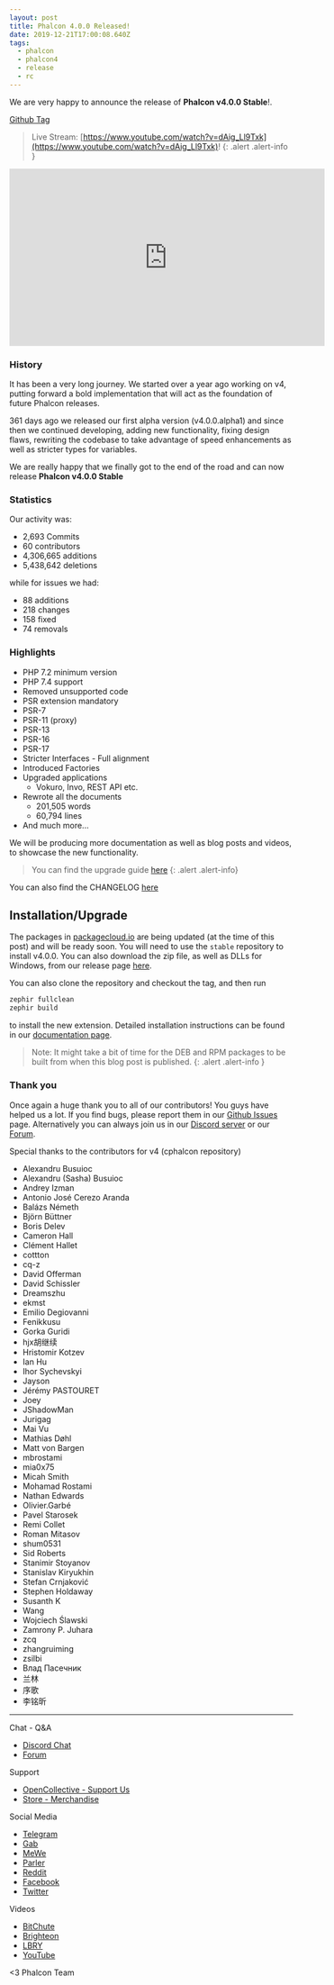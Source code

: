 ```yaml
---
layout: post
title: Phalcon 4.0.0 Released!
date: 2019-12-21T17:00:08.640Z
tags:
  - phalcon
  - phalcon4
  - release
  - rc
---
```

We are very happy to announce the release of **Phalcon v4.0.0 Stable**!. 

<!--more-->

[Github Tag](https://github.com/phalcon/cphalcon/releases/tag/v4.0.0)

> Live Stream: [https://www.youtube.com/watch?v=dAig_Ll9Txk](https://www.youtube.com/watch?v=dAig_Ll9Txk)!
{: .alert .alert-info }

<iframe src='https://www.brighteon.com/embed/8dc14397-9e61-494f-8a98-9f0a0e29103f' width='560' height='315' frameborder='0' allowfullscreen></iframe>

### History

It has been a very long journey. We started over a year ago working on v4, putting forward a bold implementation that will act as the foundation of future Phalcon releases.

361 days ago we released our first alpha version (v4.0.0.alpha1) and since then we continued developing, adding new functionality, fixing design flaws, rewriting the codebase to take advantage of speed enhancements as well as stricter types for variables.

We are really happy that we finally got to the end of the road and can now release **Phalcon v4.0.0 Stable**

### Statistics
Our activity was: 
- 2,693 Commits
- 60 contributors
- 4,306,665 additions
- 5,438,642 deletions

while for issues we had:
- 88 additions
- 218 changes
- 158 fixed
- 74 removals

### Highlights

- PHP 7.2 minimum version
- PHP 7.4 support
- Removed unsupported code
- PSR extension mandatory
- PSR-7
- PSR-11 (proxy)
- PSR-13
- PSR-16
- PSR-17
- Stricter Interfaces - Full alignment
- Introduced Factories
- Upgraded applications
  - Vokuro, Invo, REST API etc.
- Rewrote all the documents
  - 201,505 words
  - 60,794 lines
- And much more...

We will be producing more documentation as well as blog posts and videos, to showcase the new functionality.

> You can find the upgrade guide [here](https://docs.phalcon.io/4.0/en/upgrade)
{: .alert .alert-info}

You can also find the CHANGELOG [here](https://github.com/phalcon/cphalcon/blob/4.0.x/CHANGELOG-4.0.md)

## Installation/Upgrade

The packages in [packagecloud.io](https://packagecloud.io/phalcon) are being updated (at the time of this post) and will be ready soon. You will need to use the `stable` repository to install v4.0.0. You can also download the zip file, as well as DLLs for Windows, from our release page [here](https://github.com/phalcon/cphalcon/releases/tag/v4.0.0).

You can also clone the repository and checkout the tag, and then run

```bash
zephir fullclean
zephir build
```

to install the new extension. Detailed installation instructions can be found in our [documentation page](https://docs.phalcon.io/4.0/en/installation).

> Note: It might take a bit of time for the DEB and RPM packages to be built from when this blog post is published. {: .alert .alert-info }

### Thank you

Once again a huge thank you to all of our contributors! You guys have helped us a lot. If you find bugs, please report them in our [Github Issues](https://github.com/phalcon/cphalcon/issues) page. Alternatively you can always join us in our [Discord server](https://phalcon.io/discord) or our [Forum](https://phalcon.io/forum).

Special thanks to the contributors for v4 (cphalcon repository)
- Alexandru Busuioc
- Alexandru (Sasha) Busuioc
- Andrey Izman
- Antonio José Cerezo Aranda
- Balázs Németh
- Björn Büttner
- Boris Delev
- Cameron Hall
- Clément Hallet
- cottton
- cq-z
- David Offerman
- David Schissler
- Dreamszhu
- ekmst
- Emilio Degiovanni
- Fenikkusu
- Gorka Guridi
- hjx胡继续
- Hristomir Kotzev
- Ian Hu
- Ihor Sychevskyi
- Jayson
- Jérémy PASTOURET
- Joey
- JShadowMan
- Jurigag
- Mai Vu
- Mathias Døhl
- Matt von Bargen
- mbrostami
- mia0x75
- Micah Smith
- Mohamad Rostami
- Nathan Edwards
- Olivier.Garbé
- Pavel Starosek
- Remi Collet
- Roman Mitasov
- shum0531
- Sid Roberts
- Stanimir Stoyanov
- Stanislav Kiryukhin
- Stefan Crnjaković
- Stephen Holdaway
- Susanth K
- Wang
- Wojciech Ślawski
- Zamrony P. Juhara
- zcq
- zhangruiming
- zsilbi
- Влад Пасечник
- 兰林
- 序歌
- 李铭昕

<hr>

Chat - Q&A

* [Discord Chat](https://phalcon.io/discord)
* [Forum](https://phalcon.link/forum)

Support

* [OpenCollective - Support Us](https://phalcon.io/fund)
* [Store - Merchandise](https://phalcon.io/store)

Social Media

* [Telegram](https://phalcon.io/telegram)
* [Gab](https://phalcon.io/gab)
* [MeWe](https://phalcon.io/mewe)
* [Parler](https://phalcon.io/parler)
* [Reddit](https://phalcon.io/reddit)
* [Facebook](https://phalcon.io/fb)
* [Twitter](https://phalcon.io/t)

Videos

* [BitChute](https://phalcon.io/bitchute)
* [Brighteon](https://brighteon.com/bitchute)
* [LBRY](https://phalcon.io/lbry)
* [YouTube](https://phalcon.io/youtube)

<3 Phalcon Team

